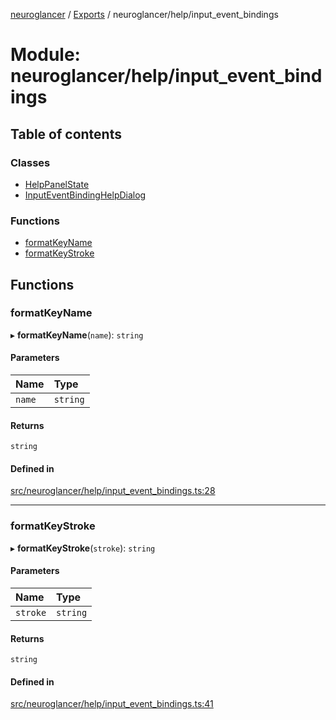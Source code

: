 [neuroglancer](../README.md) / [Exports](../modules.md) / neuroglancer/help/input\_event\_bindings

# Module: neuroglancer/help/input\_event\_bindings

## Table of contents

### Classes

- [HelpPanelState](../classes/neuroglancer_help_input_event_bindings.HelpPanelState.md)
- [InputEventBindingHelpDialog](../classes/neuroglancer_help_input_event_bindings.InputEventBindingHelpDialog.md)

### Functions

- [formatKeyName](neuroglancer_help_input_event_bindings.md#formatkeyname)
- [formatKeyStroke](neuroglancer_help_input_event_bindings.md#formatkeystroke)

## Functions

### formatKeyName

▸ **formatKeyName**(`name`): `string`

#### Parameters

| Name | Type |
| :------ | :------ |
| `name` | `string` |

#### Returns

`string`

#### Defined in

[src/neuroglancer/help/input_event_bindings.ts:28](https://github.com/ActiveBrainAtlas2/neuroglancer/blob/034b457d/src/neuroglancer/help/input_event_bindings.ts#L28)

___

### formatKeyStroke

▸ **formatKeyStroke**(`stroke`): `string`

#### Parameters

| Name | Type |
| :------ | :------ |
| `stroke` | `string` |

#### Returns

`string`

#### Defined in

[src/neuroglancer/help/input_event_bindings.ts:41](https://github.com/ActiveBrainAtlas2/neuroglancer/blob/034b457d/src/neuroglancer/help/input_event_bindings.ts#L41)
